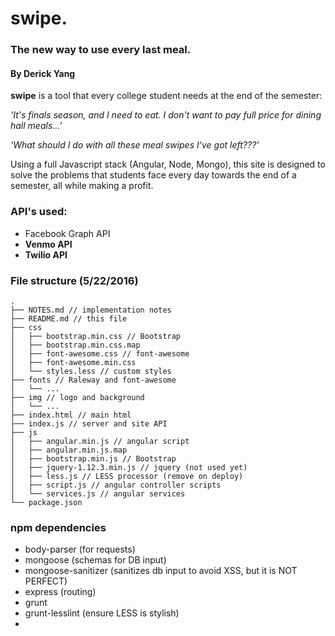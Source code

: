 # swipe.
### The new way to use every last meal.

#### By Derick Yang

**swipe** is a tool that every college student needs at the end of the semester: 

*'It's finals season, and I need to eat. I don't want to pay full price for dining hall meals...'*

*'What should I do with all these meal swipes I've got left???'*

Using a full Javascript stack (Angular, Node, Mongo), this site is designed to solve the problems that students face every day towards the end of a semester, all while making a profit.

### API's used:
* Facebook Graph API
* **Venmo API**
* **Twilio API** 


### File structure (5/22/2016)
    .
    ├── NOTES.md // implementation notes
    ├── README.md // this file
    ├── css
    │   ├── bootstrap.min.css // Bootstrap
    │   ├── bootstrap.min.css.map
    │   ├── font-awesome.css // font-awesome
    │   ├── font-awesome.min.css
    │   └── styles.less // custom styles
    ├── fonts // Raleway and font-awesome
    │   └── ...
    ├── img // logo and background
    │   └── ...
    ├── index.html // main html
    ├── index.js // server and site API
    ├── js
    │   ├── angular.min.js // angular script
    │   ├── angular.min.js.map
    │   ├── bootstrap.min.js // Bootstrap
    │   ├── jquery-1.12.3.min.js // jquery (not used yet)
    │   ├── less.js // LESS processor (remove on deploy)
    │   ├── script.js // angular controller scripts
    │   └── services.js // angular services
    └── package.json

### npm dependencies
* body-parser (for requests)
* mongoose (schemas for DB input)
* mongoose-sanitizer (sanitizes db input to avoid XSS, but it is NOT PERFECT)
* express (routing)
* grunt
* grunt-lesslint (ensure LESS is stylish)
* 